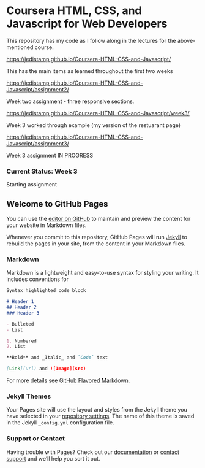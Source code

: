 # Coursera HTML, CSS, and Javascript for Web Developers

This repository has my code as I follow along in the lectures for the above-mentioned course. 

https://jedistamp.github.io/Coursera-HTML-CSS-and-Javascript/ 

This has the main items as learned throughout the first two weeks

https://jedistamp.github.io/Coursera-HTML-CSS-and-Javascript/assignment2/

Week two assignment - three responsive sections.

https://jedistamp.github.io/Coursera-HTML-CSS-and-Javascript/week3/

Week 3 worked through example (my version of the restuarant page)

https://jedistamp.github.io/Coursera-HTML-CSS-and-Javascript/assignment3/

Week 3 assignment IN PROGRESS

### Current Status: Week 3

Starting assignment

## Welcome to GitHub Pages

You can use the [editor on GitHub](https://github.com/JediStamp/coursera-test/edit/master/README.md) to maintain and preview the content for your website in Markdown files.

Whenever you commit to this repository, GitHub Pages will run [Jekyll](https://jekyllrb.com/) to rebuild the pages in your site, from the content in your Markdown files.

### Markdown

Markdown is a lightweight and easy-to-use syntax for styling your writing. It includes conventions for

```markdown
Syntax highlighted code block

# Header 1
## Header 2
### Header 3

- Bulleted
- List

1. Numbered
2. List

**Bold** and _Italic_ and `Code` text

[Link](url) and ![Image](src)
```

For more details see [GitHub Flavored Markdown](https://guides.github.com/features/mastering-markdown/).

### Jekyll Themes

Your Pages site will use the layout and styles from the Jekyll theme you have selected in your [repository settings](https://github.com/JediStamp/coursera-test/settings). The name of this theme is saved in the Jekyll `_config.yml` configuration file.

### Support or Contact

Having trouble with Pages? Check out our [documentation](https://help.github.com/categories/github-pages-basics/) or [contact support](https://github.com/contact) and we’ll help you sort it out.
